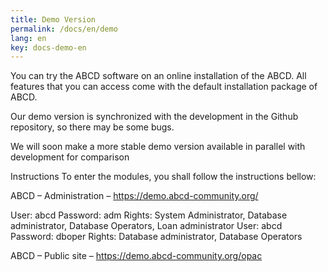 ```yaml
---
title: Demo Version
permalink: /docs/en/demo
lang: en
key: docs-demo-en
---
```


You can try the ABCD software on an online installation of the ABCD. All features that you can access come with the default installation package of ABCD.

Our demo version is synchronized with the development in the Github repository, so there may be some bugs.

We will soon make a more stable demo version available in parallel with development for comparison

Instructions
To enter the modules, you shall follow the instructions bellow:

ABCD – Administration – https://demo.abcd-community.org/

   User: abcd
   Password: adm
   Rights: System Administrator, Database administrator, Database Operators, Loan administrator
   User: abcd
   Password: dboper
   Rights: Database administrator, Database Operators 
 
ABCD – Public site – https://demo.abcd-community.org/opac